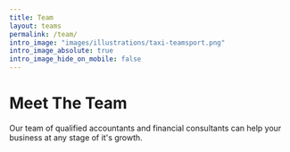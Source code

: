 ```yaml
---
title: Team
layout: teams
permalink: /team/
intro_image: "images/illustrations/taxi-teamsport.png"
intro_image_absolute: true
intro_image_hide_on_mobile: false
---
```


# Meet The Team

Our team of qualified accountants and financial consultants can help your business at any stage of it's growth.
